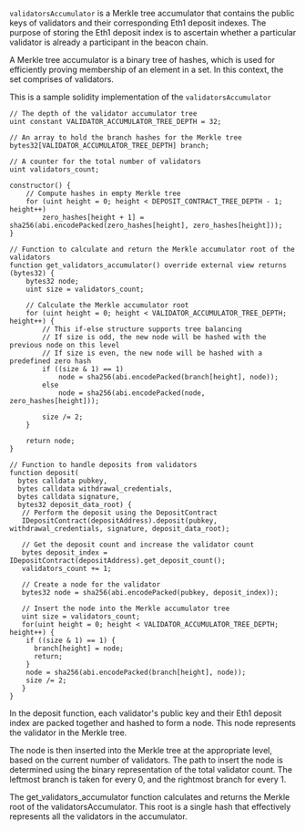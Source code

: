 `validatorsAccumulator` is a Merkle tree accumulator that contains the public keys of validators and their corresponding Eth1 deposit indexes.
The purpose of storing the Eth1 deposit index is to ascertain whether a particular validator is already a participant in the beacon chain.

A Merkle tree accumulator is a binary tree of hashes, which is used for efficiently proving membership of an element in a set. In this context, the set comprises of validators.

This is a sample solidity implementation of the `validatorsAccumulator`

```
// The depth of the validator accumulator tree
uint constant VALIDATOR_ACCUMULATOR_TREE_DEPTH = 32;

// An array to hold the branch hashes for the Merkle tree
bytes32[VALIDATOR_ACCUMULATOR_TREE_DEPTH] branch;

// A counter for the total number of validators
uint validators_count;

constructor() {
    // Compute hashes in empty Merkle tree
    for (uint height = 0; height < DEPOSIT_CONTRACT_TREE_DEPTH - 1; height++)
        zero_hashes[height + 1] = sha256(abi.encodePacked(zero_hashes[height], zero_hashes[height]));
}

// Function to calculate and return the Merkle accumulator root of the validators
function get_validators_accumulator() override external view returns (bytes32) {
    bytes32 node;
    uint size = validators_count;

    // Calculate the Merkle accumulator root
    for (uint height = 0; height < VALIDATOR_ACCUMULATOR_TREE_DEPTH; height++) {
        // This if-else structure supports tree balancing
        // If size is odd, the new node will be hashed with the previous node on this level
        // If size is even, the new node will be hashed with a predefined zero hash
        if ((size & 1) == 1)
            node = sha256(abi.encodePacked(branch[height], node));
        else
            node = sha256(abi.encodePacked(node, zero_hashes[height]));

        size /= 2;
    }

    return node;
}

// Function to handle deposits from validators
function deposit(
  bytes calldata pubkey,
  bytes calldata withdrawal_credentials,
  bytes calldata signature,
  bytes32 deposit_data_root) {
   // Perform the deposit using the DepositContract
   IDepositContract(depositAddress).deposit(pubkey, withdrawal_credentials, signature, deposit_data_root);

   // Get the deposit count and increase the validator count
   bytes deposit_index = IDepositContract(depositAddress).get_deposit_count();
   validators_count += 1;

   // Create a node for the validator
   bytes32 node = sha256(abi.encodePacked(pubkey, deposit_index));

   // Insert the node into the Merkle accumulator tree
   uint size = validators_count;
   for(uint height = 0; height < VALIDATOR_ACCUMULATOR_TREE_DEPTH; height++) {
    if ((size & 1) == 1) {
      branch[height] = node;
      return;
    }
    node = sha256(abi.encodePacked(branch[height], node));
    size /= 2;
   }
}
```

In the deposit function, each validator's public key and their Eth1 deposit index are packed together and hashed to form a node. This node represents the validator in the Merkle tree.

The node is then inserted into the Merkle tree at the appropriate level, based on the current number of validators. The path to insert the node is determined using the binary representation of the total validator count. The leftmost branch is taken for every 0, and the rightmost branch for every 1.

The get_validators_accumulator function calculates and returns the Merkle root of the validatorsAccumulator. This root is a single hash that effectively represents all the validators in the accumulator.
